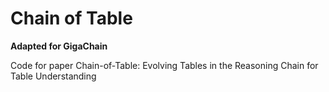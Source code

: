 # Chain of Table
**Adapted for GigaChain**

Code for paper Chain-of-Table: Evolving Tables in the Reasoning Chain for Table Understanding

